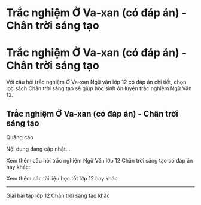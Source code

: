 # Trắc nghiệm Ở Va-xan (có đáp án) - Chân trời sáng tạo

# Trắc nghiệm Ở Va-xan (có đáp án) - Chân trời sáng tạo

Với câu hỏi trắc nghiệm Ở Va-xan Ngữ văn lớp 12 có đáp án chi tiết, chọn lọc sách Chân trời sáng tạo sẽ giúp học sinh ôn luyện trắc nghiệm Ngữ Văn 12.

## Trắc nghiệm Ở Va-xan (có đáp án) - Chân trời sáng tạo

Quảng cáo

Nội dung đang cập nhật....

Xem thêm câu hỏi trắc nghiệm Ngữ Văn lớp 12 Chân trời sáng tạo có đáp án hay khác:

Xem thêm các tài liệu học tốt lớp 12 hay khác:

* * *

Giải bài tập lớp 12 Chân trời sáng tạo khác
